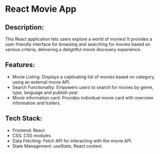# React Movie App

## Description:
This React application lets users explore a world of movies! It provides a user-friendly interface for browsing and searching for movies based on various criteria, delivering a delightful movie discovery experience.

## Features:
- Movie Listing: Displays a captivating list of movies based on category, using an external movie API.
- Search Functionality: Empowers users to search for movies by genre, type, language and publish year.
- Movie information card: Provides individual movie card with overview information and trailers.

## Tech Stack:
- Frontend: React
- CSS: CSS modules
- Data Fetching: Fetch API for interacting with the movie API.
- State Management: useState, React context.
